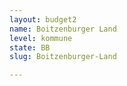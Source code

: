```yaml
---
layout: budget2
name: Boitzenburger Land
level: kommune
state: BB
slug: Boitzenburger-Land

---
```



